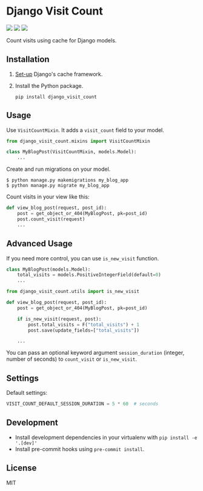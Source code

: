 # Django Visit Count

[![](https://img.shields.io/pypi/v/django-visit-count.svg)](https://pypi.python.org/pypi/django-visit-count/)
[![](https://img.shields.io/github/license/QueraTeam/django-visit-count.svg)](https://github.com/QueraTeam/django-visit-count/blob/master/LICENSE)
[![](https://img.shields.io/badge/code%20style-black-000000.svg)](https://github.com/psf/black)

Count visits using cache for Django models.

## Installation

1. [Set-up](https://docs.djangoproject.com/en/dev/topics/cache/#setting-up-the-cache) Django's cache framework.

2. Install the Python package.

   ```
   pip install django_visit_count
   ```

## Usage

Use `VisitCountMixin`. It adds a `visit_count` field to your model.

```python
from django_visit_count.mixins import VisitCountMixin

class MyBlogPost(VisitCountMixin, models.Model):
    ...
```

Create and run migrations on your model.

```shell
$ python manage.py makemigrations my_blog_app
$ python manage.py migrate my_blog_app
```

Count visits in your view like this:

```python
def view_blog_post(request, post_id):
    post = get_object_or_404(MyBlogPost, pk=post_id)
    post.count_visit(request)
    ...
```

## Advanced Usage

If you need more control, you can use `is_new_visit` function.

```python
class MyBlogPost(models.Model):
    total_visits = models.PositiveIntegerField(default=0)
    ...
```

```python
from django_visit_count.utils import is_new_visit

def view_blog_post(request, post_id):
    post = get_object_or_404(MyBlogPost, pk=post_id)

    if is_new_visit(request, post):
        post.total_visits = F("total_visits") + 1
        post.save(update_fields=["total_visits"])

    ...
```

You can pass an optional keyword argument `session_duration` (integer, number of seconds)
to `count_visit` or `is_new_visit`.

## Settings

Default settings:

```python
VISIT_COUNT_DEFAULT_SESSION_DURATION = 5 * 60  # seconds
```

## Development

- Install development dependencies in your virtualenv with `pip install -e '.[dev]'`
- Install pre-commit hooks using `pre-commit install`.

## License

MIT

